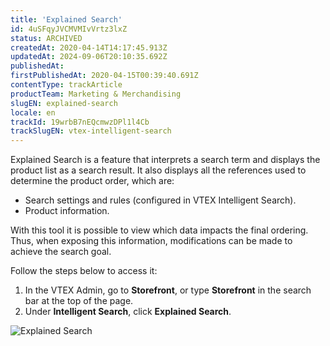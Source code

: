 ```yaml
---
title: 'Explained Search'
id: 4uSFqyJVCMVMIvVrtz3lxZ
status: ARCHIVED
createdAt: 2020-04-14T14:17:45.913Z
updatedAt: 2024-09-06T20:10:35.692Z
publishedAt: 
firstPublishedAt: 2020-04-15T00:39:40.691Z
contentType: trackArticle
productTeam: Marketing & Merchandising
slugEN: explained-search
locale: en
trackId: 19wrbB7nEQcmwzDPl1l4Cb
trackSlugEN: vtex-intelligent-search
---
```


Explained Search is a feature that interprets a search term and displays the product list as a search result. It also displays all the references used to determine the product order, which are:

- Search settings and rules (configured in VTEX Intelligent Search).
- Product information.

With this tool it is possible to view which data impacts the final ordering. Thus, when exposing this information, modifications can be made to achieve the search goal.

Follow the steps below to access it:

1. In the VTEX Admin, go to __Storefront__, or type __Storefront__ in the search bar at the top of the page.
2. Under **Intelligent Search**, click __Explained Search__. 

![Explained Search](https://images.ctfassets.net/alneenqid6w5/5KrbVmzoI4woKzjxhsGJne/826ba767da8acaa0cad6990bfdf36ca8/explained_search_em.png)

